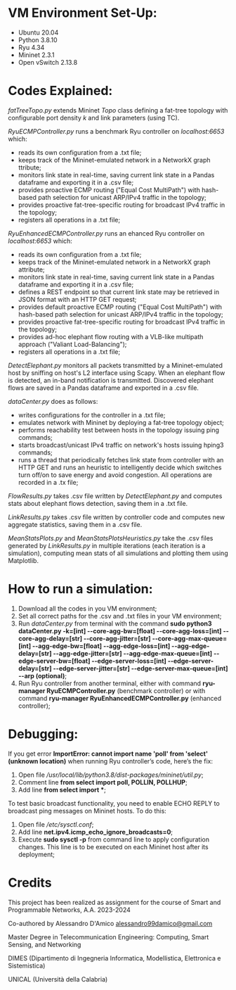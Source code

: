 # VM Environment Set-Up:
- Ubuntu 20.04
- Python 3.8.10
- Ryu 4.34
- Mininet 2.3.1
- Open vSwitch 2.13.8


# Codes Explained:

*fatTreeTopo.py* extends Mininet *Topo* class defining a fat-tree topology with configurable port density *k* and link parameters (using TC).

*RyuECMPController.py* runs a benchmark Ryu controller on *localhost:6653* which:
- reads its own configuration from a .txt file;
- keeps track of the Mininet-emulated network in a NetworkX graph ttribute;
- monitors link state in real-time, saving current link state in a Pandas dataframe and exporting it in a .csv file;
- provides proactive ECMP routing ("Equal Cost MultiPath") with hash-based path selection for unicast ARP/IPv4 traffic in the topology;
- provides proactive fat-tree-specific routing for broadcast IPv4 traffic in the topology;
- registers all operations in a .txt file;

*RyuEnhancedECMPController.py* runs an ehanced Ryu controller on *localhost:6653* which:
- reads its own configuration from a .txt file;
- keeps track of the Mininet-emulated network in a NetworkX graph attribute;
- monitors link state in real-time, saving current link state in a Pandas dataframe and exporting it in a .csv file;
- defines a REST endpoint so that current link state may be retrieved in JSON format with an HTTP GET request;
- provides default proactive ECMP routing ("Equal Cost MultiPath") with hash-based path selection for unicast ARP/IPv4 traffic in the topology;
- provides proactive fat-tree-specific routing for broadcast IPv4 traffic in the topology;
- provides ad-hoc elephant flow routing with a VLB-like multipath approach ("Valiant Load-Balancing"); 
- registers all operations in a .txt file;

*DetectElephant.py* monitors all packets transmitted by a Mininet-emulated host by sniffing on host's L2 interface using Scapy. When an elephant flow is detected, an in-band notification is transmitted.
Discovered elephant flows are saved in a Pandas dataframe and exported in a .csv file.

*dataCenter.py* does as follows:
- writes configurations for the controller in a .txt file;
- emulates network with Mininet by deploying a fat-tree topology object;
- performs reachability test between hosts in the topology issuing ping commands;
- starts broadcast/unicast IPv4 traffic on network's hosts issuing hping3 commands;
- runs a thread that periodically fetches link state from controller with an HTTP GET and runs an heuristic to intelligently decide which switches turn off/on to save energy and avoid congestion. All operations are recorded in a .tx file;

*FlowResults.py* takes .csv file written by *DetectElephant.py* and computes stats about elephant flows detection, saving them in a .txt file.

*LinkResults.py* takes .csv file written by controller code and computes new aggregate statistics, saving them in a .csv file.

*MeanStatsPlots.py* and *MeanStatsPlotsHeuristics.py* take the .csv files generated by *LinkResults.py* in multiple iterations (each iteration is a simulation), computing mean stats of all simulations and plotting them using Matplotlib.

# How to run a simulation:
1) Download all the codes in you VM environment;
2) Set all correct paths for the .csv and .txt files in your VM environment;
3) Run *dataCenter.py* from terminal with the command **sudo python3 dataCenter.py -k=[int] --core-agg-bw=[float] --core-agg-loss=[int] --core-agg-delay=[str] --core-agg-jitter=[str] --core-agg-max-queue=[int] --agg-edge-bw=[float] --agg-edge-loss=[int]  --agg-edge-delay=[str] --agg-edge-jitter=[str]  --agg-edge-max-queue=[int] --edge-server-bw=[float] --edge-server-loss=[int]  --edge-server-delay=[str] --edge-server-jitter=[str]  --edge-server-max-queue=[int] --arp (optional)**;
4) Run Ryu controller from another terminal, either with command **ryu-manager RyuECMPController.py** (benchmark controller) or with command **ryu-manager RyuEnhancedECMPController.py** (enhanced controller);

# Debugging:
If you get error **ImportError: cannot import name 'poll' from 'select' (unknown location)** when running Ryu controller’s code, here’s the fix:
1) Open file */usr/local/lib/python3.8/dist-packages/mininet/util.py*;
1) Comment line **from select import poll, POLLIN, POLLHUP**;
2) Add line **from select import \***;

To test basic broadcast functionality, you need to enable ECHO REPLY to broadcast ping messages on Mininet hosts. To do this:
1) Open file */etc/sysctl.conf*;
2) Add line **net.ipv4.icmp_echo_ignore_broadcasts=0**;
3) Execute **sudo sysctl -p** from command line to apply configuration changes. This line is to be executed on each Mininet host after its deployment;

# Credits
This project has been realized as assignment for the course of Smart and Programmable Networks, A.A. 2023-2024


Co-authored by Alessandro D'Amico <alessandro99damico@gmail.com>


Master Degree in Telecommunication Engineering: Computing, Smart Sensing, and Networking


DIMES (Dipartimento di Ingegneria Informatica, Modellistica, Elettronica e Sistemistica)


UNICAL (Università della Calabria)
